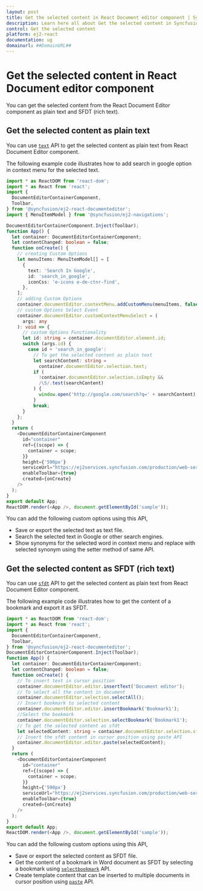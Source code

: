 ```yaml
---
layout: post
title: Get the selected content in React Document editor component | Syncfusion
description: Learn here all about Get the selected content in Syncfusion React Document editor component of Syncfusion Essential JS 2 and more.
control: Get the selected content 
platform: ej2-react
documentation: ug
domainurl: ##DomainURL##
---
```


# Get the selected content in React Document editor component

You can get the selected content from the React Document Editor component as plain text and SFDT (rich text).

## Get the selected content as plain text

You can use [`text`](https://ej2.syncfusion.com/react/documentation/api/document-editor/selection/#text-code-classlanguage-textstringcode) API to get the selected content as plain text from React Document Editor component.

The following example code illustrates how to add search in google option in context menu for the selected text.

```ts
import * as ReactDOM from 'react-dom';
import * as React from 'react';
import {
  DocumentEditorContainerComponent,
  Toolbar,
} from '@syncfusion/ej2-react-documenteditor';
import { MenuItemModel } from '@syncfusion/ej2-navigations';

DocumentEditorContainerComponent.Inject(Toolbar);
function App() {
  let container: DocumentEditorContainerComponent;
  let contentChanged: boolean = false;
  function onCreate() {
    // creating Custom Options
    let menuItems: MenuItemModel[] = [
      {
        text: 'Search In Google',
        id: 'search_in_google',
        iconCss: 'e-icons e-de-ctnr-find',
      },
    ];
    // adding Custom Options
    container.documentEditor.contextMenu.addCustomMenu(menuItems, false);
    // custom Options Select Event
    container.documentEditor.customContextMenuSelect = (
      args: any
    ): void => {
      // custom Options Functionality
      let id: string = container.documentEditor.element.id;
      switch (args.id) {
        case id + 'search_in_google':
          // To get the selected content as plain text
          let searchContent: string =
            container.documentEditor.selection.text;
          if (
            !container.documentEditor.selection.isEmpty &&
            /\S/.test(searchContent)
          ) {
            window.open('http://google.com/search?q=' + searchContent);
          }
          break;
      }
    };
  }
  return (
    <DocumentEditorContainerComponent
      id="container"
      ref={(scope) => {
        container = scope;
      }}
      height={'590px'}
      serviceUrl="https://ej2services.syncfusion.com/production/web-services/api/documenteditor/"
      enableToolbar={true}
      created={onCreate}
    />
  );
}
export default App;
ReactDOM.render(<App />, document.getElementById('sample'));

```

You can add the following custom options using this API,

* Save or export the selected text as text file.
* Search the selected text in Google or other search engines.
* Show synonyms for the selected word in context menu and replace with selected synonym using the setter method of same API.

## Get the selected content as SFDT (rich text)

You can use [`sfdt`](https://ej2.syncfusion.com/react/documentation/api/document-editor/selection/#sfdt-code-classlanguage-textstringcode) API to get the selected content as plain text from React Document Editor component.

The following example code illustrates how to get the content of a bookmark and export it as SFDT.

```ts
import * as ReactDOM from 'react-dom';
import * as React from 'react';
import {
  DocumentEditorContainerComponent,
  Toolbar,
} from '@syncfusion/ej2-react-documenteditor';
DocumentEditorContainerComponent.Inject(Toolbar);
function App() {
  let container: DocumentEditorContainerComponent;
  let contentChanged: boolean = false;
  function onCreate() {
    // To insert text in cursor position
    container.documentEditor.editor.insertText('Document editor');
    // To select all the content in document
    container.documentEditor.selection.selectAll();
    // Insert bookmark to selected content
    container.documentEditor.editor.insertBookmark('Bookmark1');
    //Select the bookmark
    container.documentEditor.selection.selectBookmark('Bookmark1');
    // To get the selected content as sfdt
    let selectedContent: string = container.documentEditor.selection.sfdt;
    // Insert the sfdt content in cursor position using paste API
    container.documentEditor.editor.paste(selectedContent);
  }
  return (
    <DocumentEditorContainerComponent
      id="container"
      ref={(scope) => {
        container = scope;
      }}
      height={'590px'}
      serviceUrl="https://ej2services.syncfusion.com/production/web-services/api/documenteditor/"
      enableToolbar={true}
      created={onCreate}
    />
  );
}
export default App;
ReactDOM.render(<App />, document.getElementById('sample'));

```

You can add the following custom options using this API,

* Save or export the selected content as SFDT file.
* Get the content of a bookmark in Word document as SFDT by selecting a bookmark using [`selectbookmark`](https://ej2.syncfusion.com/react/documentation/api/document-editor/selection/#selectbookmark) API.
* Create template content that can be inserted to multiple documents in cursor position using [`paste`](https://ej2.syncfusion.com/react/documentation/api/document-editor/editor/#paste) API.